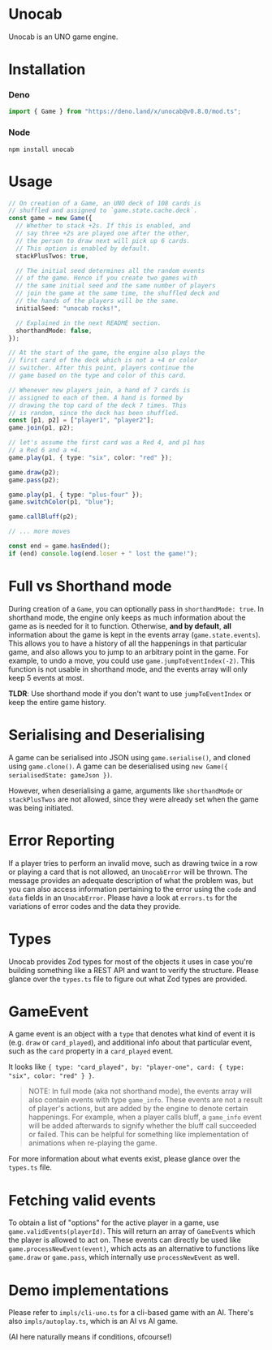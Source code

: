 # Unocab

Unocab is an UNO game engine.

# Installation

### Deno
```typescript
import { Game } from "https://deno.land/x/unocab@v0.8.0/mod.ts";
```

### Node
`npm install unocab`

# Usage

```typescript
// On creation of a Game, an UNO deck of 108 cards is
// shuffled and assigned to `game.state.cache.deck`.
const game = new Game({
  // Whether to stack +2s. If this is enabled, and
  // say three +2s are played one after the other,
  // the person to draw next will pick up 6 cards.
  // This option is enabled by default.
  stackPlusTwos: true,

  // The initial seed determines all the random events
  // of the game. Hence if you create two games with
  // the same initial seed and the same number of players
  // join the game at the same time, the shuffled deck and
  // the hands of the players will be the same.
  initialSeed: "unocab rocks!",

  // Explained in the next README section.
  shorthandMode: false,
});

// At the start of the game, the engine also plays the
// first card of the deck which is not a +4 or color
// switcher. After this point, players continue the
// game based on the type and color of this card.

// Whenever new players join, a hand of 7 cards is
// assigned to each of them. A hand is formed by
// drawing the top card of the deck 7 times. This
// is random, since the deck has been shuffled.
const [p1, p2] = ["player1", "player2"];
game.join(p1, p2);

// let's assume the first card was a Red 4, and p1 has
// a Red 6 and a +4.
game.play(p1, { type: "six", color: "red" });

game.draw(p2);
game.pass(p2);

game.play(p1, { type: "plus-four" });
game.switchColor(p1, "blue");

game.callBluff(p2);

// ... more moves

const end = game.hasEnded();
if (end) console.log(end.loser + " lost the game!");
```

# Full vs Shorthand mode

During creation of a `Game`, you can optionally pass in `shorthandMode: true`. In shorthand
mode, the engine only keeps as much information about the game as is needed for it to
function. Otherwise, **and by default**, **all** information about the game is kept in the events
array (`game.state.events`). This allows you to have a history of all the happenings in that
particular game, and also allows you to jump to an arbitrary point in the game. For example,
to undo a move, you could use `game.jumpToEventIndex(-2)`. This
function is not usable in shorthand mode, and the events array will only keep 5 events at most.

**TLDR**: Use shorthand mode if you don't want to use `jumpToEventIndex` or keep the entire game history.

# Serialising and Deserialising

A game can be serialised into JSON using `game.serialise()`, and cloned using `game.clone()`.
A game can be deserialised using `new Game({ serialisedState: gameJson })`.

However, when deserialising a game, arguments like `shorthandMode` or `stackPlusTwos` are not
allowed, since they were already set when the game was being initiated.

# Error Reporting

If a player tries to perform an invalid move, such as drawing twice in a row or playing a card
that is not allowed, an `UnocabError` will be thrown. The message provides an adequate description
of what the problem was, but you can also access information pertaining to the error using the `code` and `data` fields in an `UnocabError`. Please have a look at `errors.ts` for the variations of error codes and the data they provide.

# Types

Unocab provides Zod types for most of the objects it uses in case you're building something like a REST API and want to verify the structure. Please glance over the `types.ts` file to figure out what Zod types are provided.

# GameEvent

A game event is an object with a `type` that denotes what kind of event it is (e.g. `draw` or `card_played`), and additional info about that particular event, such as the `card` property in a `card_played` event.

It looks like `{ type: "card_played", by: "player-one", card: { type: "six", color: "red" } }`.

> NOTE: In full mode (aka not shorthand mode), the events array will also contain events with type `game_info`. These events are not a result of player's actions, but are added by the engine to denote certain happenings. For example, when a player calls bluff, a `game_info` event will be added afterwards to signify whether the bluff call succeeded or failed. This can be helpful for something like implementation of animations when re-playing the game.

For more information about what events exist, please glance over the `types.ts` file.

# Fetching valid events

To obtain a list of "options" for the active player in a game, use `game.validEvents(playerId)`.
This will return an array of `GameEvent`s which the player is allowed to act on. These events can
directly be used like `game.processNewEvent(event)`, which acts as an alternative to functions like
`game.draw` or `game.pass`, which internally use `processNewEvent` as well.

# Demo implementations

Please refer to `impls/cli-uno.ts` for a cli-based game with an AI.
There's also `impls/autoplay.ts`, which is an AI vs AI game.

(AI here naturally means if conditions, ofcourse!)
